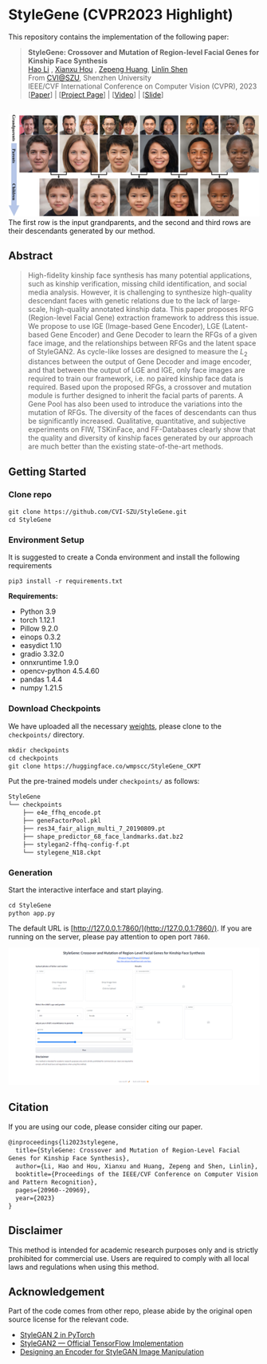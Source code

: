 # StyleGene (CVPR2023 Highlight)
This repository contains the implementation of the following paper:
> **StyleGene: Crossover and Mutation of Region-level Facial Genes for Kinship Face Synthesis** <br>
> [Hao Li](https://github.com/wmpscc) , [Xianxu Hou](https://scholar.google.com/citations?user=oK8Q-HwAAAAJ) , [Zepeng Huang](https://github.com/josephzpng), [Linlin Shen](https://scholar.google.com/citations?user=AZ_y9HgAAAAJ)<br>
> From [CVI@SZU](https://github.com/CVI-SZU), Shenzhen University <br>
> IEEE/CVF International Conference on Computer Vision (CVPR), 2023 <br>
> [[Paper](https://openaccess.thecvf.com/content/CVPR2023/html/Li_StyleGene_Crossover_and_Mutation_of_Region-Level_Facial_Genes_for_Kinship_CVPR_2023_paper.html)] | [[Project Page](https://wmpscc.github.io/stylegene/)] | [[Video](https://youtu.be/TDqGaL79_pg)] | [[Slide](https://drive.google.com/file/d/1CrhpHv8t0EDD4X4UwrYMBNYVAyyzUBF1/view)]
 
<br>![teaser](img/pic_top.jpg)
The first row is the input grandparents, and the second and third rows are their descendants generated by our method.

## Abstract
> High-fidelity kinship face synthesis has many potential applications, such as kinship verification, missing child identification, and social media analysis. However, it is challenging to synthesize high-quality descendant faces with genetic relations due to the lack of large-scale, high-quality annotated kinship data. This paper proposes RFG (Region-level Facial Gene) extraction framework to address this issue. We propose to use IGE (Image-based Gene Encoder), LGE (Latent-based Gene Encoder) and Gene Decoder to learn the RFGs of a given face image, and the relationships between RFGs and the latent space of StyleGAN2. As cycle-like losses are designed to measure the $L_2$ distances between the output of Gene Decoder and image encoder, and that between the output of LGE and IGE, only face images are required to train our framework, i.e. no paired kinship face data is required. Based upon the proposed RFGs, a crossover and mutation module is further designed to inherit the facial parts of parents. A Gene Pool has also been used to introduce the variations into the mutation of RFGs. The diversity of the faces of descendants can thus be significantly increased. Qualitative, quantitative, and subjective experiments on FIW, TSKinFace, and FF-Databases clearly show that the quality and diversity of kinship faces generated by our approach are much better than the existing state-of-the-art methods.

## Getting Started
### Clone repo
```shell
git clone https://github.com/CVI-SZU/StyleGene.git
cd StyleGene
```

### Environment Setup
It is suggested to create a Conda environment and install the following requirements
```shell
pip3 install -r requirements.txt
```
**Requirements:**
- Python 3.9
- torch 1.12.1
- Pillow 9.2.0
- einops 0.3.2
- easydict 1.10
- gradio 3.32.0
- onnxruntime 1.9.0
- opencv-python 4.5.4.60
- pandas 1.4.4
- numpy 1.21.5

### Download Checkpoints
We have uploaded all the necessary [weights](https://huggingface.co/wmpscc/StyleGene_CKPT), please clone to the `checkpoints/` directory.
```shell
mkdir checkpoints
cd checkpoints
git clone https://huggingface.co/wmpscc/StyleGene_CKPT
```
Put the pre-trained models under `checkpoints/` as follows:
```text
StyleGene
└── checkpoints
    ├── e4e_ffhq_encode.pt
    ├── geneFactorPool.pkl
    ├── res34_fair_align_multi_7_20190809.pt
    ├── shape_predictor_68_face_landmarks.dat.bz2
    ├── stylegan2-ffhq-config-f.pt
    └── stylegene_N18.ckpt
```

### Generation
Start the interactive interface and start playing.
```shell
cd StyleGene
python app.py
```
The default URL is  [http://127.0.0.1:7860/](http://127.0.0.1:7860/). If you are running on the server, please pay attention to open port `7860`.

![demo](img/demo.png)

## Citation
If you are using our code, please consider citing our paper.
```
@inproceedings{li2023stylegene,
  title={StyleGene: Crossover and Mutation of Region-Level Facial Genes for Kinship Face Synthesis},
  author={Li, Hao and Hou, Xianxu and Huang, Zepeng and Shen, Linlin},
  booktitle={Proceedings of the IEEE/CVF Conference on Computer Vision and Pattern Recognition},
  pages={20960--20969},
  year={2023}
}
```

## Disclaimer
This method is intended for academic research purposes only and is strictly prohibited for commercial use. Users are required to comply with all local laws and regulations when using this method.

## Acknowledgement
Part of the code comes from other repo, please abide by the original open source license for the relevant code.
- [StyleGAN 2 in PyTorch](https://github.com/rosinality/stylegan2-pytorch)
- [StyleGAN2 — Official TensorFlow Implementation](https://github.com/NVlabs/stylegan2)
- [Designing an Encoder for StyleGAN Image Manipulation](https://github.com/omertov/encoder4editing)
